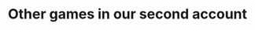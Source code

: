 ---
layout: page
title: Other games in our second account
description:
img: assets/img/AppStore.png
importance: 7
category: Twenty Games
redirect: https://apps.apple.com/tr/developer/onur-can-erdil/id1501361461?see-all=i-phonei-pad-apps
related_publications: false
---